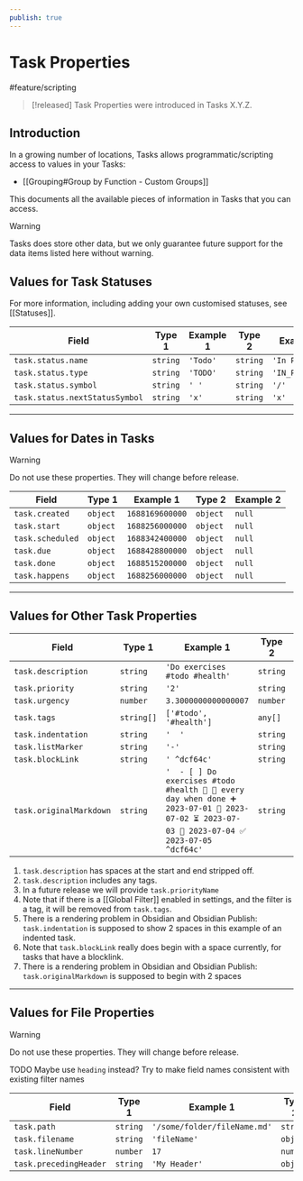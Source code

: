 ```yaml
---
publish: true
---
```


# Task Properties

<span class="related-pages">#feature/scripting</span>

> [!released]
> Task Properties were introduced in Tasks X.Y.Z.

## Introduction

In a growing number of locations, Tasks allows programmatic/scripting access to values in your Tasks:

- [[Grouping#Group by Function - Custom Groups]]

This documents all the available pieces of information in Tasks that you can access.

> [!warning]
> Tasks does store other data, but we only guarantee future support for the data items listed here without warning.

## Values for Task Statuses

For more information, including adding your own customised statuses, see [[Statuses]].

<!-- placeholder to force blank line before included text --> <!-- include: TaskProperties.test.task_status.approved.md -->

| Field | Type 1 | Example 1 | Type 2 | Example 2 |
| ----- | ----- | ----- | ----- | ----- |
| `task.status.name` | `string` | `'Todo'` | `string` | `'In Progress'` |
| `task.status.type` | `string` | `'TODO'` | `string` | `'IN_PROGRESS'` |
| `task.status.symbol` | `string` | `' '` | `string` | `'/'` |
| `task.status.nextStatusSymbol` | `string` | `'x'` | `string` | `'x'` |

<!-- placeholder to force blank line after included text --> <!-- endInclude -->

---

## Values for Dates in Tasks

> [!warning]
> Do not use these properties. They will change before release.

<!-- placeholder to force blank line before included text --> <!-- include: TaskProperties.test.task_dates.approved.md -->

| Field | Type 1 | Example 1 | Type 2 | Example 2 |
| ----- | ----- | ----- | ----- | ----- |
| `task.created` | `object` | `1688169600000` | `object` | `null` |
| `task.start` | `object` | `1688256000000` | `object` | `null` |
| `task.scheduled` | `object` | `1688342400000` | `object` | `null` |
| `task.due` | `object` | `1688428800000` | `object` | `null` |
| `task.done` | `object` | `1688515200000` | `object` | `null` |
| `task.happens` | `object` | `1688256000000` | `object` | `null` |

<!-- placeholder to force blank line after included text --> <!-- endInclude -->

---

## Values for Other Task Properties

<!-- placeholder to force blank line before included text --> <!-- include: TaskProperties.test.task_other_fields.approved.md -->

| Field | Type 1 | Example 1 | Type 2 | Example 2 |
| ----- | ----- | ----- | ----- | ----- |
| `task.description` | `string` | `'Do exercises #todo #health'` | `string` | `'minimal task'` |
| `task.priority` | `string` | `'2'` | `string` | `'3'` |
| `task.urgency` | `number` | `3.3000000000000007` | `number` | `1.9500000000000002` |
| `task.tags` | `string[]` | `['#todo', '#health']` | `any[]` | `[]` |
| `task.indentation` | `string` | `'  '` | `string` | `''` |
| `task.listMarker` | `string` | `'-'` | `string` | `'-'` |
| `task.blockLink` | `string` | `' ^dcf64c'` | `string` | `''` |
| `task.originalMarkdown` | `string` | `'  - [ ] Do exercises #todo #health 🔼 🔁 every day when done ➕ 2023-07-01 🛫 2023-07-02 ⏳ 2023-07-03 📅 2023-07-04 ✅ 2023-07-05 ^dcf64c'` | `string` | `'- [/] minimal task'` |

<!-- placeholder to force blank line after included text --> <!-- endInclude -->

1. `task.description` has spaces at the start and end stripped off.
1. `task.description` includes any tags.
1. In a future release we will provide `task.priorityName`
1. Note that if there is a [[Global Filter]] enabled in settings, and the filter is a tag, it will be removed from `task.tags`.
1. There is a rendering problem in Obsidian and Obsidian Publish: `task.indentation` is supposed to show 2 spaces in this example of an indented task.
1. Note that `task.blockLink` really does begin with a space currently, for tasks that have a blocklink.
1. There is a rendering problem in Obsidian and Obsidian Publish: `task.originalMarkdown` is supposed to begin with 2 spaces

---

## Values for File Properties

> [!warning]
> Do not use these properties. They will change before release.

TODO Maybe use `heading` instead? Try to make field names consistent with existing filter names

<!-- placeholder to force blank line before included text --> <!-- include: TaskProperties.test.task_file_properties.approved.md -->

| Field | Type 1 | Example 1 | Type 2 | Example 2 |
| ----- | ----- | ----- | ----- | ----- |
| `task.path` | `string` | `'/some/folder/fileName.md'` | `string` | `''` |
| `task.filename` | `string` | `'fileName'` | `object` | `null` |
| `task.lineNumber` | `number` | `17` | `number` | `0` |
| `task.precedingHeader` | `string` | `'My Header'` | `object` | `null` |

<!-- placeholder to force blank line after included text --> <!-- endInclude -->

